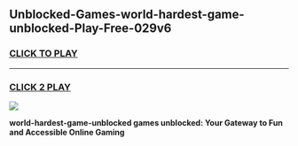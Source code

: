 
## Unblocked-Games-world-hardest-game-unblocked-Play-Free-029v6
<h3>
<a href="https://premium76.site?title=world-hardest-game-unblocked&ref=24M">CLICK TO PLAY</a></h3>
<hr>

<h3>
<a href="https://premium76.site?title=world-hardest-game-unblocked&ref=24M">CLICK 2 PLAY</a>
  
</h3>

<a href="https://premium76.site?title=world-hardest-game-unblocked&ref=24M"><img src="https://clearcache.store/games.png"></a>


**world-hardest-game-unblocked games unblocked: Your Gateway to Fun and Accessible Online Gaming**
